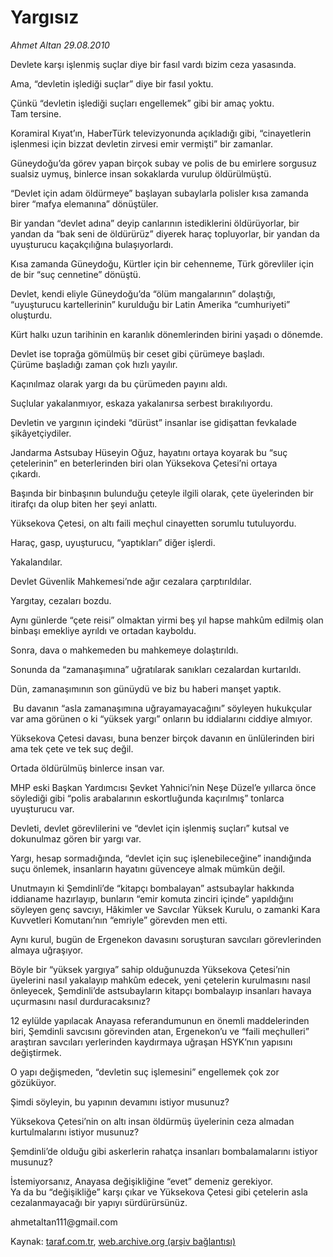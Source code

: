 # Yargısız

*Ahmet Altan 29.08.2010*

<div class="yazi"><p>Devlete karşı işlenmiş suçlar diye bir fasıl vardı bizim ceza yasasında.</p>
<p>Ama, “devletin işlediği suçlar” diye bir fasıl yoktu.</p>
<p>Çünkü “devletin işlediği suçları engellemek” gibi bir amaç yoktu.<br/>Tam tersine.</p>
<p>Koramiral Kıyat’ın, HaberTürk televizyonunda açıkladığı gibi, “cinayetlerin işlenmesi için bizzat devletin zirvesi emir vermişti” bir zamanlar.</p>
<p>Güneydoğu’da görev yapan birçok subay ve polis de bu emirlere sorgusuz sualsiz uymuş, binlerce insan sokaklarda vurulup öldürülmüştü.</p>
<p>“Devlet için adam öldürmeye” başlayan subaylarla polisler kısa zamanda birer “mafya elemanına” dönüştüler.</p>
<p>Bir yandan “devlet adına” deyip canlarının istediklerini öldürüyorlar, bir yandan da “bak seni de öldürürüz” diyerek haraç topluyorlar, bir yandan da uyuşturucu kaçakçılığına bulaşıyorlardı.</p>
<p>Kısa zamanda Güneydoğu, Kürtler için bir cehenneme, Türk görevliler için de bir “suç cennetine” dönüştü.</p>
<p>Devlet, kendi eliyle Güneydoğu’da “ölüm mangalarının” dolaştığı, “uyuşturucu kartellerinin” kurulduğu bir Latin Amerika “cumhuriyeti” oluşturdu.</p>
<p>Kürt halkı uzun tarihinin en karanlık dönemlerinden birini yaşadı o dönemde.</p>
<p>Devlet ise toprağa gömülmüş bir ceset gibi çürümeye başladı.<br/>Çürüme başladığı zaman çok hızlı yayılır.</p>
<p>Kaçınılmaz olarak yargı da bu çürümeden payını aldı.</p>
<p>Suçlular yakalanmıyor, eskaza yakalanırsa serbest bırakılıyordu.</p>
<p>Devletin ve yargının içindeki “dürüst” insanlar ise gidişattan fevkalade şikâyetçiydiler.</p>
<p>Jandarma Astsubay Hüseyin Oğuz, hayatını ortaya koyarak bu “suç çetelerinin” en beterlerinden biri olan Yüksekova Çetesi’ni ortaya <br/>çıkardı.</p>
<p>Başında bir binbaşının bulunduğu çeteyle ilgili olarak, çete üyelerinden bir itirafçı da olup biten her şeyi anlattı.</p>
<p>Yüksekova Çetesi, on altı faili meçhul cinayetten sorumlu tutuluyordu.</p>
<p>Haraç, gasp, uyuşturucu, “yaptıkları” diğer işlerdi.</p>
<p>Yakalandılar.</p>
<p>Devlet Güvenlik Mahkemesi’nde ağır cezalara çarptırıldılar.</p>
<p>Yargıtay, cezaları bozdu.</p>
<p>Aynı günlerde “çete reisi” olmaktan yirmi beş yıl hapse mahkûm edilmiş olan binbaşı emekliye ayrıldı ve ortadan kayboldu.</p>
<p>Sonra, dava o mahkemeden bu mahkemeye dolaştırıldı.</p>
<p>Sonunda da “zamanaşımına” uğratılarak sanıkları cezalardan kurtarıldı.</p>
<p>Dün, zamanaşımının son günüydü ve biz bu haberi manşet yaptık.</p>
<p> Bu davanın “asla zamanaşımına uğrayamayacağını” söyleyen hukukçular var ama görünen o ki “yüksek yargı” onların bu iddialarını ciddiye almıyor.</p>
<p>Yüksekova Çetesi davası, buna benzer birçok davanın en ünlülerinden biri ama tek çete ve tek suç değil.</p>
<p>Ortada öldürülmüş binlerce insan var.</p>
<p>MHP eski Başkan Yardımcısı Şevket Yahnici’nin Neşe Düzel’e yıllarca önce söylediği gibi “polis arabalarının eskortluğunda kaçırılmış” tonlarca uyuşturucu var.</p>
<p>Devleti, devlet görevlilerini ve “devlet için işlenmiş suçları” kutsal ve dokunulmaz gören bir yargı var.</p>
<p>Yargı, hesap sormadığında, “devlet için suç işlenebileceğine” inandığında suçu önlemek, insanların hayatını güvenceye almak mümkün değil.</p>
<p>Unutmayın ki Şemdinli’de “kitapçı bombalayan” astsubaylar hakkında iddianame hazırlayıp, bunların “emir komuta zinciri içinde” yapıldığını söyleyen genç savcıyı, Hâkimler ve Savcılar Yüksek Kurulu, o zamanki Kara Kuvvetleri Komutanı’nın “emriyle” görevden men etti.</p>
<p>Aynı kurul, bugün de Ergenekon davasını soruşturan savcıları görevlerinden almaya uğraşıyor.</p>
<p>Böyle bir “yüksek yargıya” sahip olduğunuzda Yüksekova Çetesi’nin üyelerini nasıl yakalayıp mahkûm edecek, yeni çetelerin kurulmasını nasıl önleyecek, Şemdinli’de astsubayların kitapçı bombalayıp insanları havaya uçurmasını nasıl durduracaksınız?</p>
<p>12 eylülde yapılacak Anayasa referandumunun en önemli maddelerinden biri, Şemdinli savcısını görevinden atan, Ergenekon’u ve “faili meçhulleri” araştıran savcıları yerlerinden kaydırmaya uğraşan HSYK’nın yapısını değiştirmek.</p>
<p>O yapı değişmeden, “devletin suç işlemesini” engellemek çok zor gözüküyor.</p>
<p>Şimdi söyleyin, bu yapının devamını istiyor musunuz?</p>
<p>Yüksekova Çetesi’nin on altı insan öldürmüş üyelerinin ceza almadan kurtulmalarını istiyor musunuz?</p>
<p>Şemdinli’de olduğu gibi askerlerin rahatça insanları bombalamalarını istiyor musunuz?</p>
<p>İstemiyorsanız, Anayasa değişikliğine “evet” demeniz gerekiyor.<br/>Ya da bu “değişikliğe” karşı çıkar ve Yüksekova Çetesi gibi çetelerin asla cezalanmayacağı bir yapıyı sürdürürsünüz.</p>
<p>ahmetaltan111@gmail.com <br/></p></div>

Kaynak: [taraf.com.tr](http://www.taraf.com.tr:80/ahmet-altan/makale-yargisiz.htm), [web.archive.org (arşiv bağlantısı)](http://web.archive.org/web/20100830145107/http://www.taraf.com.tr:80/ahmet-altan/makale-yargisiz.htm)
